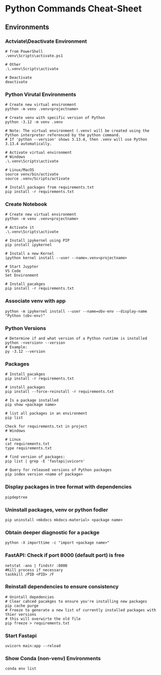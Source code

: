 # Python Commands Cheat-Sheet

## Environments

### Actviate\Deactivate Environment
```
# from PowerShell
.venv\Scripts\activate.ps1

# Other
.\.venv\Scripts\activate

# Deactivate
deactivate
```

### Python Virutal Environments
```
# Create new virtual environment
python -m venv .venv<projectname>

# Create venv with specific version of Python
python -3.12 -m venv .venv

# Note: The virtual environment (.venv) will be created using the Python interpreter referenced by the python command.
# If 'python --version' shows 3.13.4, then .venv will use Python 3.13.4 automatically.

# Activate virtual environment
# Windows
.\.venv\Scripts\activate

# Linux/MacOS
source venv/bin/activate
source .venv/Scripts/activate

# Install packages from requirements.txt
pip install -r requirements.txt

```


### Create Notebook
```
# Create new virtual environment
python -m venv .venv<projectname>

# Activate it
.\.venv\Scripts\activate

# Install ipykernel using PIP
pip install ipykernel

# Install a new Kernel
ipython kernel install --user --name=.venv<projectname>

# Start Juypter
VS Code
Set Environment

# Install pacakges
pip install -r requirements.txt

```

### Associate venv with app
```
python -m ipykernel install --user --name=obv-env --display-name "Python (obv-env)"
```

### Python Versions
```
# Determine if and what version of a Python runtime is installed
python -<version> --version
# Example:
py -3.12 --version  
```

### Packages
```
# Install pacakges
pip install -r requirements.txt

# install packages
pip install --force-reinstall -r requirements.txt

# Is a package installed
pip show <package name>

# list all packages in an environment
pip list

Check for requirements.txt in project
# Windows

# Linux
cat requirements.txt
type requirements.txt

# find version of packages:
pip list | grep -E 'fastapi|uvicorn'

# Query for released versions of Python packages
pip index version <name of package>

```

### Display packages in tree format with dependencies
```
pipdeptree
```

### Uninstall packages, venv or python fodler
```
pip uninstall <mkdocs mkdocs-material> <package name>
```

### Obtain deeper diagnostic for a packge
```
python -X importtime -c "import <package name>"
```

### FastAPI: Check if port 8000 (default port) is free
```
netstat -ano | findstr :8000
#Kill process if necessary
taskkill /PID <PID> /F
```

### Reinstall dependencies to ensure consistency
```
# Unintall depedencies
# Clear cahced pacakges to ensure you're installing new packages
pip cache purge
# Freeze to generate a new list of currently installed packages with thier versions
# this will overwirte the old file
pip freeze > requirements.txt
```
### Start Fastapi 
```
uvicorn main:app --reload
```

### Show Conda (non-venv) Environments

```
conda env list
```

